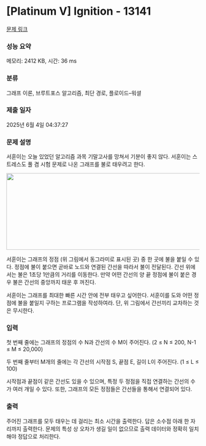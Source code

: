 # [Platinum V] Ignition - 13141 

[문제 링크](https://www.acmicpc.net/problem/13141) 

### 성능 요약

메모리: 2412 KB, 시간: 36 ms

### 분류

그래프 이론, 브루트포스 알고리즘, 최단 경로, 플로이드–워셜

### 제출 일자

2025년 6월 4일 04:37:27

### 문제 설명

<p>서훈이는 오늘 있었던 알고리즘 과목 기말고사를 망쳐서 기분이 좋지 않다. 서훈이는 스트레스도 풀 겸 시험 문제로 나온 그래프를 불로 태우려고 한다.</p>

<p style="text-align:center"><img alt="" src="https://onlinejudgeimages.s3-ap-northeast-1.amazonaws.com/problem/13141/I_ignite.png" style="height:200px; width:524px"></p>

<p>서훈이는 그래프의 정점 (위 그림에서 동그라미로 표시된 곳) 중 한 곳에 불을 붙일 수 있다. 정점에 불이 붙으면 곧바로 노드와 연결된 간선을 따라서 불이 전달된다. 간선 위에서는 불은 1초당 1만큼의 거리를 이동한다. 만약 어떤 간선의 양 끝 정점에 불이 붙은 경우 불은 간선의 중앙까지 태운 후 꺼진다.</p>

<p>서훈이는 그래프를 최대한 빠른 시간 안에 전부 태우고 싶어한다. 서훈이를 도와 어떤 정점에 불을 붙일지 구하는 프로그램을 작성하여라. 단, 위 그림에서 간선끼리 교차하는 것은 무시한다.</p>

### 입력 

 <p>첫 번째 줄에는 그래프의 정점의 수 N과 간선의 수 M이 주어진다. (2 ≤ N ≤ 200, N-1 ≤ M ≤ 20,000)</p>

<p>두 번째 줄부터 M개의 줄에는 각 간선의 시작점 S, 끝점 E, 길이 L이 주어진다. (1 ≤ L ≤ 100)</p>

<p>시작점과 끝점이 같은 간선도 있을 수 있으며, 특정 두 정점을 직접 연결하는 간선의 수가 여러 개일 수 있다. 또한, 그래프의 모든 정점들은 간선들을 통해서 연결되어 있다.</p>

### 출력 

 <p>주어진 그래프를 모두 태우는 데 걸리는 최소 시간을 출력한다. 답은 소수점 아래 한 자리까지 출력한다. 문제의 특성 상 오차가 생길 일이 없으므로 출력 데이터와 정확히 일치해야 정답으로 처리한다.</p>

